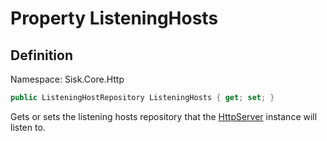 # Property ListeningHosts

## Definition
Namespace: Sisk.Core.Http

```csharp
public ListeningHostRepository ListeningHosts { get; set; }
```

Gets or sets the listening hosts repository that the [HttpServer](/spec/Sisk/Core/Http/HttpServer) instance will listen to.

